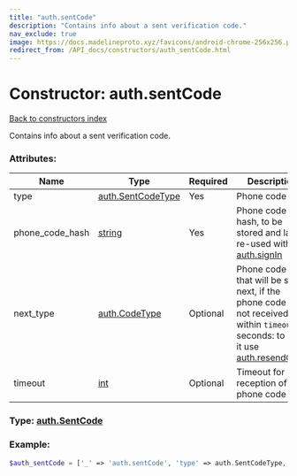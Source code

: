 ```yaml
---
title: "auth.sentCode"
description: "Contains info about a sent verification code."
nav_exclude: true
image: https://docs.madelineproto.xyz/favicons/android-chrome-256x256.png
redirect_from: /API_docs/constructors/auth_sentCode.html
---
```

# Constructor: auth.sentCode  
[Back to constructors index](/API_docs/constructors/index.md)



Contains info about a sent verification code.

### Attributes:

| Name     |    Type       | Required | Description |
|----------|---------------|----------|-------------|
|type|[auth.SentCodeType](/API_docs/constructors/auth.SentCodeType.md) | Yes|Phone code type|
|phone\_code\_hash|[string](/API_docs/types/string.md) | Yes|Phone code hash, to be stored and later re-used with [auth.signIn](../methods/auth.signIn.md)|
|next\_type|[auth.CodeType](/API_docs/constructors/auth.CodeType.md) | Optional|Phone code type that will be sent next, if the phone code is not received within `timeout` seconds: to send it use [auth.resendCode](../methods/auth.resendCode.md)|
|timeout|[int](/API_docs/types/int.md) | Optional|Timeout for reception of the phone code|



### Type: [auth.SentCode](/API_docs/types/auth.SentCode.md)


### Example:

```php
$auth_sentCode = ['_' => 'auth.sentCode', 'type' => auth.SentCodeType, 'phone_code_hash' => 'string', 'next_type' => auth.CodeType, 'timeout' => int];
```  
